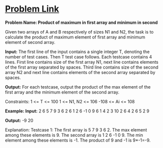# [Problem Link](https://practice.geeksforgeeks.org/problems/product-of-maximum-in-first-array-and-minimum-in-second/0)

**Problem Name: Product of maximum in first array and minimum in second**

Given two arrays of A and B respectively of sizes N1 and N2, the task is to calculate the product of maximum element of first array and minimum element of second array.

**Input:**
The first line of the input contains a single integer T, denoting the number of test cases. Then T test case follows. Each testcase contains 4 lines. First line contains size of the first array N1, next line contains elements of the first array separated by spaces. Third line contains size of the second array N2 and next line contains elements of the second array separated by spaces.

**Output:**
For each testcase, output the product of the max element of the first array and the minimum element of the second array.

Constraints:
1 <= T <= 100
1 <= N1, N2 <= 106
-108 <= Ai <= 108

**Example:
Input:**
2
6
5 7 9 3 6 2
6
1 2 6 -1 0 9
6
1 4 2 3 10 2
6
4 2 6 5 2 9

**Output:**
-9
20

Explanation:
Testcase 1: The first array is 5 7 9 3 6 2. The max element among these elements is 9. The second array is 1 2 6 -1 0 9. The min element among these elements is -1. The product of 9 and -1 is 9*-1=-9.

